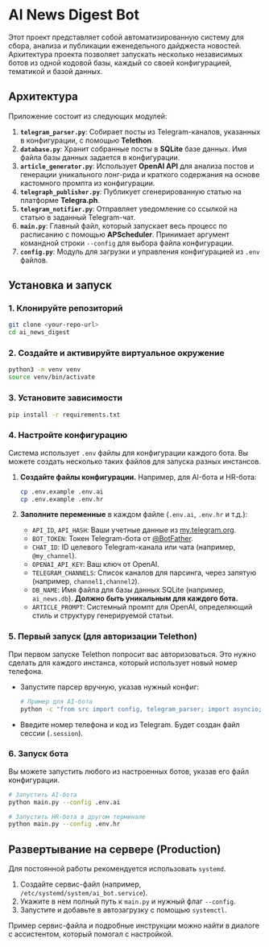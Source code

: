 # AI News Digest Bot

Этот проект представляет собой автоматизированную систему для сбора, анализа и публикации еженедельного дайджеста новостей. Архитектура проекта позволяет запускать несколько независимых ботов из одной кодовой базы, каждый со своей конфигурацией, тематикой и базой данных.

## Архитектура

Приложение состоит из следующих модулей:

1.  **`telegram_parser.py`**: Собирает посты из Telegram-каналов, указанных в конфигурации, с помощью **Telethon**.
2.  **`database.py`**: Хранит собранные посты в **SQLite** базе данных. Имя файла базы данных задается в конфигурации.
3.  **`article_generator.py`**: Использует **OpenAI API** для анализа постов и генерации уникального лонг-рида и краткого содержания на основе кастомного промпта из конфигурации.
4.  **`telegraph_publisher.py`**: Публикует сгенерированную статью на платформе **Telegra.ph**.
5.  **`telegram_notifier.py`**: Отправляет уведомление со ссылкой на статью в заданный Telegram-чат.
6.  **`main.py`**: Главный файл, который запускает весь процесс по расписанию с помощью **APScheduler**. Принимает аргумент командной строки `--config` для выбора файла конфигурации.
7.  **`config.py`**: Модуль для загрузки и управления конфигурацией из `.env` файлов.

## Установка и запуск

### 1. Клонируйте репозиторий
```bash
git clone <your-repo-url>
cd ai_news_digest
```

### 2. Создайте и активируйте виртуальное окружение
```bash
python3 -m venv venv
source venv/bin/activate
```

### 3. Установите зависимости
```bash
pip install -r requirements.txt
```

### 4. Настройте конфигурацию

Система использует `.env` файлы для конфигурации каждого бота. Вы можете создать несколько таких файлов для запуска разных инстансов.

1.  **Создайте файлы конфигурации.** Например, для AI-бота и HR-бота:
    ```bash
    cp .env.example .env.ai
    cp .env.example .env.hr
    ```

2.  **Заполните переменные** в каждом файле (`.env.ai`, `.env.hr` и т.д.):
    *   `API_ID`, `API_HASH`: Ваши учетные данные из [my.telegram.org](https://my.telegram.org).
    *   `BOT_TOKEN`: Токен Telegram-бота от [@BotFather](https://t.me/BotFather).
    *   `CHAT_ID`: ID целевого Telegram-канала или чата (например, `@my_channel`).
    *   `OPENAI_API_KEY`: Ваш ключ от OpenAI.
    *   `TELEGRAM_CHANNELS`: Список каналов для парсинга, через запятую (например, `channel1,channel2`).
    *   `DB_NAME`: Имя файла для базы данных SQLite (например, `ai_news.db`). **Должно быть уникальным для каждого бота.**
    *   `ARTICLE_PROMPT`: Системный промпт для OpenAI, определяющий стиль и структуру генерируемой статьи.

### 5. Первый запуск (для авторизации Telethon)

При первом запуске Telethon попросит вас авторизоваться. Это нужно сделать для каждого инстанса, который использует новый номер телефона.

*   Запустите парсер вручную, указав нужный конфиг:
    ```bash
    # Пример для AI-бота
    python -c "from src import config, telegram_parser; import asyncio; config.load_config('.env.ai'); asyncio.run(telegram_parser.parse_channels())"
    ```
*   Введите номер телефона и код из Telegram. Будет создан файл сессии (`.session`).

### 6. Запуск бота

Вы можете запустить любого из настроенных ботов, указав его файл конфигурации.

```bash
# Запустить AI-бота
python main.py --config .env.ai

# Запустить HR-бота в другом терминале
python main.py --config .env.hr
```

## Развертывание на сервере (Production)

Для постоянной работы рекомендуется использовать `systemd`.

1.  Создайте сервис-файл (например, `/etc/systemd/system/ai_bot.service`).
2.  Укажите в нем полный путь к `main.py` и нужный флаг `--config`.
3.  Запустите и добавьте в автозагрузку с помощью `systemctl`.

Пример сервис-файла и подробные инструкции можно найти в диалоге с ассистентом, который помогал с настройкой.